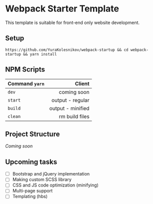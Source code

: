 # Webpack Starter Template
  
This template is suitable for front-end only website development.   

## Setup  

```
https://github.com/YuraKolesnikov/webpack-startup && cd webpack-startup && yarn install
```

## NPM Scripts

|Command `yarn`  |Client |
|--- |---:|
|`dev`|coming soon|
|`start`|output - regular|
|`build`|output - minified|
|`clean`|rm build files|

## Project Structure  
*Coming soon*

## Upcoming tasks  
- [ ] Bootstrap and jQuery implementation  
- [ ] Making custom SCSS library  
- [ ] CSS and JS code optimization (minifying)  
- [ ] Multi-page support  
- [ ] Templating (hbs)  
